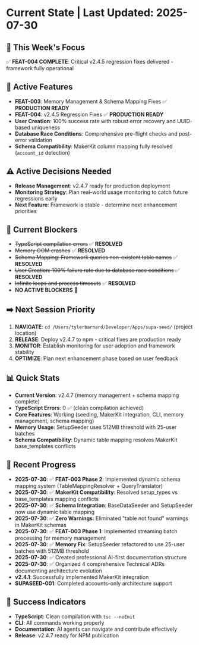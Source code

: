 # Current State | Last Updated: 2025-07-30

## 🎯 This Week's Focus
✅ **FEAT-004 COMPLETE**: Critical v2.4.5 regression fixes delivered - framework fully operational

## 🔄 Active Features
- **FEAT-003**: Memory Management & Schema Mapping Fixes ✅ **PRODUCTION READY**
- **FEAT-004**: v2.4.5 Regression Fixes ✅ **PRODUCTION READY**
- **User Creation**: 100% success rate with robust error recovery and UUID-based uniqueness
- **Database Race Conditions**: Comprehensive pre-flight checks and post-error validation
- **Schema Compatibility**: MakerKit column mapping fully resolved (`account_id` detection)

## ⚠️ Active Decisions Needed
- **Release Management**: v2.4.7 ready for production deployment
- **Monitoring Strategy**: Plan real-world usage monitoring to catch future regressions early
- **Next Feature**: Framework is stable - determine next enhancement priorities

## 🚧 Current Blockers
- ~~TypeScript compilation errors~~ ✅ **RESOLVED**
- ~~Memory OOM crashes~~ ✅ **RESOLVED** 
- ~~Schema Mapping: Framework queries non-existent table names~~ ✅ **RESOLVED**
- ~~User Creation: 100% failure rate due to database race conditions~~ ✅ **RESOLVED**
- ~~Infinite loops and process timeouts~~ ✅ **RESOLVED**
- **NO ACTIVE BLOCKERS** 🎉

## ➡️ Next Session Priority  
1. **NAVIGATE**: `cd /Users/tylerbarnard/Developer/Apps/supa-seed/` (project location)
2. **RELEASE**: Deploy v2.4.7 to npm - critical fixes are production ready
3. **MONITOR**: Establish monitoring for user adoption and framework stability
4. **OPTIMIZE**: Plan next enhancement phase based on user feedback

## 📊 Quick Stats
- **Current Version**: v2.4.7 (memory management + schema mapping complete)
- **TypeScript Errors**: 0 ✅ (clean compilation achieved)
- **Core Features**: Working (seeding, MakerKit integration, CLI, memory management, schema mapping)
- **Memory Usage**: SetupSeeder uses 512MB threshold with 25-user batches
- **Schema Compatibility**: Dynamic table mapping resolves MakerKit base_templates conflicts

## 📝 Recent Progress
- **2025-07-30**: ✅ **FEAT-003 Phase 2**: Implemented dynamic schema mapping system (TableMappingResolver + QueryTranslator)
- **2025-07-30**: ✅ **MakerKit Compatibility**: Resolved setup_types vs base_templates mapping conflicts
- **2025-07-30**: ✅ **Schema Integration**: BaseDataSeeder and SetupSeeder now use dynamic table mapping
- **2025-07-30**: ✅ **Zero Warnings**: Eliminated "table not found" warnings in MakerKit schemas
- **2025-07-30**: ✅ **FEAT-003 Phase 1**: Implemented streaming batch processing for memory management
- **2025-07-30**: ✅ **Memory Fix**: SetupSeeder refactored to use 25-user batches with 512MB threshold
- **2025-07-30**: ✅ Created professional AI-first documentation structure
- **2025-07-30**: ✅ Organized 4 comprehensive Technical ADRs documenting architecture evolution
- **v2.4.1**: Successfully implemented MakerKit integration
- **SUPASEED-001**: Completed accounts-only architecture support

## 🎯 Success Indicators
- **TypeScript**: Clean compilation with `tsc --noEmit`
- **CLI**: All commands working properly
- **Documentation**: AI agents can navigate and contribute effectively
- **Release**: v2.4.7 ready for NPM publication 